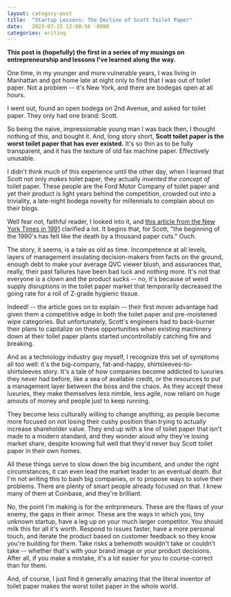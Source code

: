 ```yaml
---
layout: category-post
title:  "Startup Lessons: The Decline of Scott Toilet Paper"
date:   2023-07-22 12:00:56 -0800
categories: writing
---
```


**This post is (hopefully) the first in a series of my musings on entrepreneurship and lessons I've learned along the way.** 

One time, in my younger and more vulnerable years, I was living in Manhattan and got home late at night only to find that I was out of toilet paper. Not a problem -- it's New York, and there are bodegas open at all hours.

I went out, found an open bodega on 2nd Avenue, and asked for toilet paper. They only had one brand: Scott.

So being the naive, impressionable young man I was back then, I thought nothing of this, and bought it. And, long story short, **Scott toilet paper is the worst toilet paper that has ever existed.** It's so thin as to be fully transparent, and it has the texture of old fax machine paper. Effectively unusable.

I didn't think much of this experience until the other day, when I learned that Scott not only _makes_ toilet paper, they actually _invented the concept of_ toilet paper. These people are the Ford Motor Company of toilet paper and yet their product is light years behind the competition, crowded out into a triviality, a late-night bodega novelty for millennials to complain about on their blogs.

Well fear not, faithful reader, I looked into it, and [this article from the New York Times in 1991](https://www.nytimes.com/1991/03/24/business/an-overly-ambitious-scott-paper-is-stretched-thin.html) clarified a lot. It begins that, for Scott, "the beginning of the 1990's has felt like the death by a thousand paper cuts." Ouch.

The story, it seems, is a tale as old as time. Incompetence at all levels, layers of management insulating decision-makers from facts on the ground, enough debt to make your average QVC viewer blush, and assurances that, really, their past failures have been bad luck and nothing more. It's not that everyone is a clown and the product sucks -- no, it's because of weird supply disruptions in the toilet paper market that temporarily decreased the going rate for a roll of Z-grade hygienic tissue.

Indeed! -- the article goes on to explain -- their first mover advantage had given them a competitive edge in both the toilet paper and pre-moistened wipe categories. But unfortunately, Scott's engineers had to back-burner their plans to capitalize on these opportunities when existing machinery down at their toilet paper plants started uncontrollably catching fire and breaking. 

And as a technology industry guy myself, I recognize this set of symptoms all too well: it's the big-company, fat-and-happy, shirtsleeves-to-shirtsleeves story. It's a tale of how companies become addicted to luxuries they never had before, like a sea of available credit, or the resources to put a management layer between the boss and the chaos. As they accept these luxuries, they make themselves less nimble, less agile, now reliant on huge amouts of money and people just to keep running.

They become less culturally willing to change anything, as people become more focused on not losing their cushy position than trying to actually increase shareholder value. They end up with a line of toilet paper that isn't made to a modern standard, and they wonder aloud why they're losing market share, despite knowing full well that they'd never buy Scott toilet paper in their own homes.

All these things serve to slow down the big incumbent, and under the right circumstances, it can even lead the market leader to an eventual death. But I'm not writing this to bash big companies, or to propose ways to solve their problems. There are plenty of smart people already focused on that. I knew many of them at Coinbase, and they're brilliant.

No, the point I'm making is for the entrpreneurs. These are the flaws of your enemy, the gaps in their armor. These are the ways in which you, tiny unknown startup, have a leg up on your much larger competitor. You should milk this for all it's worth. Respond to issues faster, have a more personal touch, and iterate the product based on customer feedback so they know you're building for them. Take risks a behemoth wouldn't take or couldn't take -- whether that's with your brand image or your product decisions. After all, if you make a mistake, it's a lot easier for you to course-correct than for them.

And, of course, I just find it generally amazing that the literal inventor of toilet paper makes the worst toilet paper in the whole world.

